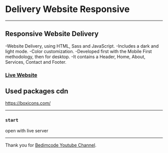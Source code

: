 # Delivery Website Responsive

<hr/>

## Responsive Website Delivery
-Website Delivery, using HTML, Sass and JavaScript.
-Includes a dark and light mode.
-Color customization.
-Developed first with the Mobile First methodology, then for desktop.
-It contains a Header, Home, About, Services, Contact and Footer.

### [Live Website](https://rasulsonmez.github.io/deliveryWebsite-responesive/)

## Used packages cdn

https://boxicons.com/

<hr/>

### `start`

open with live server

<hr/>

Thank you for  [Bedimcode Youtube Channel](https://www.youtube.com/watch?v=xOQU3YNHxJc&t=164s).